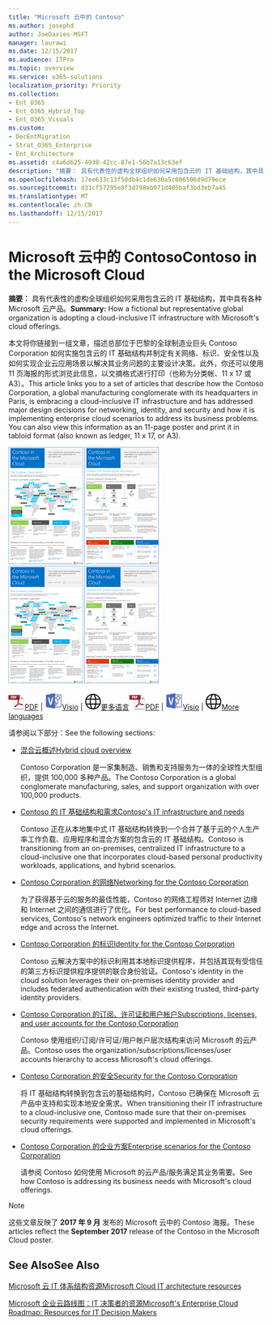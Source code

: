 ```yaml
---
title: "Microsoft 云中的 Contoso"
ms.author: josephd
author: JoeDavies-MSFT
manager: laurawi
ms.date: 12/15/2017
ms.audience: ITPro
ms.topic: overview
ms.service: o365-solutions
localization_priority: Priority
ms.collection:
- Ent_O365
- Ent_O365_Hybrid_Top
- Ent_O365_Visuals
ms.custom:
- DecEntMigration
- Strat_O365_Enterprise
- Ent_Architecture
ms.assetid: c4a6d625-4938-42cc-87e1-56b7a13c63ef
description: "摘要： 具有代表性的虚构全球组织如何采用包含云的 IT 基础结构，其中具有各种 Microsoft 云产品。"
ms.openlocfilehash: 17ee633c13f50db4c1de630a5c006506d9d79ece
ms.sourcegitcommit: d31cf57295e8f3d798ab971d405baf3bd3eb7a45
ms.translationtype: MT
ms.contentlocale: zh-CN
ms.lasthandoff: 12/15/2017
---
```

# <a name="contoso-in-the-microsoft-cloud"></a><span data-ttu-id="746d5-103">Microsoft 云中的 Contoso</span><span class="sxs-lookup"><span data-stu-id="746d5-103">Contoso in the Microsoft Cloud</span></span>

 <span data-ttu-id="746d5-104">**摘要：** 具有代表性的虚构全球组织如何采用包含云的 IT 基础结构，其中具有各种 Microsoft 云产品。</span><span class="sxs-lookup"><span data-stu-id="746d5-104">**Summary:** How a fictional but representative global organization is adopting a cloud-inclusive IT infrastructure with Microsoft's cloud offerings.</span></span>
  
<span data-ttu-id="746d5-p101">本文将你链接到一组文章，描述总部位于巴黎的全球制造业巨头 Contoso Corporation 如何实施包含云的 IT 基础结构并制定有关网络、标识、安全性以及如何实现企业云应用场景以解决其业务问题的主要设计决策。此外，你还可以使用 11 页海报的形式浏览此信息，以文摘格式进行打印（也称为分类帐、11 x 17 或 A3）。</span><span class="sxs-lookup"><span data-stu-id="746d5-p101">This article links you to a set of articles that describe how the Contoso Corporation, a global manufacturing conglomerate with its headquarters in Paris, is embracing a cloud-inclusive IT infrastructure and has addressed major design decisions for networking, identity, and security and how it is implementing enterprise cloud scenarios to address its business problems. You can also view this information as an 11-page poster and print it in tabloid format (also known as ledger, 11 x 17, or A3).</span></span>
  
<span data-ttu-id="746d5-107">[![在 Microsoft 云海报 Contoso 的缩略图图像。](images/Contoso_Poster/Thumbnail.png)](https://www.microsoft.com/download/details.aspx?id=54427)</span><span class="sxs-lookup"><span data-stu-id="746d5-107">[![Thumb image of the Contoso in the Microsoft Cloud poster.](images/Contoso_Poster/Thumbnail.png)](https://www.microsoft.com/download/details.aspx?id=54427)</span></span>
  
<span data-ttu-id="746d5-108">![PDF 文件](images/Common_Images/PDFIcon.png)[PDF](https://go.microsoft.com/fwlink/p/?linkid=842085)  | ![Visio 文件](images/Common_Images/VisioIcon.png)[Visio](https://go.microsoft.com/fwlink/p/?linkid=842086)  | ![参阅包含其他语言版本的页面](images/Common_Images/GlobeIcon.png)[更多语言](https://www.microsoft.com/download/details.aspx?id=54427)</span><span class="sxs-lookup"><span data-stu-id="746d5-108">![PDF file](images/Common_Images/PDFIcon.png)[PDF](https://go.microsoft.com/fwlink/p/?linkid=842085)  | ![Visio file](images/Common_Images/VisioIcon.png)[Visio](https://go.microsoft.com/fwlink/p/?linkid=842086)  | ![See a page with versions in additional languages](images/Common_Images/GlobeIcon.png)[More languages](https://www.microsoft.com/download/details.aspx?id=54427)</span></span>
  
<span data-ttu-id="746d5-109">请参阅以下部分：</span><span class="sxs-lookup"><span data-stu-id="746d5-109">See the following sections:</span></span>
  
- [<span data-ttu-id="746d5-110">混合云概述</span><span class="sxs-lookup"><span data-stu-id="746d5-110">Hybrid cloud overview</span></span>](hybrid-cloud-overview.md)
    
    <span data-ttu-id="746d5-111">Contoso Corporation 是一家集制造、销售和支持服务为一体的全球性大型组织，提供 100,000 多种产品。</span><span class="sxs-lookup"><span data-stu-id="746d5-111">The Contoso Corporation is a global conglomerate manufacturing, sales, and support organization with over 100,000 products.</span></span>
    
- [<span data-ttu-id="746d5-112">Contoso 的 IT 基础结构和需求</span><span class="sxs-lookup"><span data-stu-id="746d5-112">Contoso's IT infrastructure and needs</span></span>](contoso-it-infrastructure-and-needs.md)
    
    <span data-ttu-id="746d5-113">Contoso 正在从本地集中式 IT 基础结构转换到一个合并了基于云的个人生产率工作负载、应用程序和混合方案的包含云的 IT 基础结构。</span><span class="sxs-lookup"><span data-stu-id="746d5-113">Contoso is transitioning from an on-premises, centralized IT infrastructure to a cloud-inclusive one that incorporates cloud-based personal productivity workloads, applications, and hybrid scenarios.</span></span>
    
- [<span data-ttu-id="746d5-114">Contoso Corporation 的网络</span><span class="sxs-lookup"><span data-stu-id="746d5-114">Networking for the Contoso Corporation</span></span>](networking-for-the-contoso-corporation.md)
    
    <span data-ttu-id="746d5-115">为了获得基于云的服务的最佳性能，Contoso 的网络工程师对 Internet 边缘和 Internet 之间的通信进行了优化。</span><span class="sxs-lookup"><span data-stu-id="746d5-115">For best performance to cloud-based services, Contoso's network engineers optimized traffic to their Internet edge and across the Internet.</span></span>
    
- [<span data-ttu-id="746d5-116">Contoso Corporation 的标识</span><span class="sxs-lookup"><span data-stu-id="746d5-116">Identity for the Contoso Corporation</span></span>](identity-for-the-contoso-corporation.md)
    
    <span data-ttu-id="746d5-117">Contoso 云解决方案中的标识利用其本地标识提供程序，并包括其现有受信任的第三方标识提供程序提供的联合身份验证。</span><span class="sxs-lookup"><span data-stu-id="746d5-117">Contoso's identity in the cloud solution leverages their on-premises identity provider and includes federated authentication with their existing trusted, third-party identity providers.</span></span>
    
- [<span data-ttu-id="746d5-118">Contoso Corporation 的订阅、许可证和用户帐户</span><span class="sxs-lookup"><span data-stu-id="746d5-118">Subscriptions, licenses, and user accounts for the Contoso Corporation</span></span>](subscriptions-licenses-and-user-accounts-for-the-contoso-corporation.md)
    
    <span data-ttu-id="746d5-119">Contoso 使用组织/订阅/许可证/用户帐户层次结构来访问 Microsoft 的云产品。</span><span class="sxs-lookup"><span data-stu-id="746d5-119">Contoso uses the organization/subscriptions/licenses/user accounts hierarchy to access Microsoft's cloud offerings.</span></span>
    
- [<span data-ttu-id="746d5-120">Contoso Corporation 的安全</span><span class="sxs-lookup"><span data-stu-id="746d5-120">Security for the Contoso Corporation</span></span>](security-for-the-contoso-corporation.md)
    
    <span data-ttu-id="746d5-121">将 IT 基础结构转换到包含云的基础结构时，Contoso 已确保在 Microsoft 云产品中支持和实现本地安全需求。</span><span class="sxs-lookup"><span data-stu-id="746d5-121">When transitioning their IT infrastructure to a cloud-inclusive one, Contoso made sure that their on-premises security requirements were supported and implemented in Microsoft's cloud offerings.</span></span>
    
- [<span data-ttu-id="746d5-122">Contoso Corporation 的企业方案</span><span class="sxs-lookup"><span data-stu-id="746d5-122">Enterprise scenarios for the Contoso Corporation</span></span>](enterprise-scenarios-for-the-contoso-corporation.md)
    
    <span data-ttu-id="746d5-123">请参阅 Contoso 如何使用 Microsoft 的云产品/服务满足其业务需要。</span><span class="sxs-lookup"><span data-stu-id="746d5-123">See how Contoso is addressing its business needs with Microsoft's cloud offerings.</span></span>
    
> [!NOTE]
> <span data-ttu-id="746d5-124">这些文章反映了 **2017 年 9 月** 发布的 Microsoft 云中的 Contoso 海报。</span><span class="sxs-lookup"><span data-stu-id="746d5-124">These articles reflect the **September 2017** release of the Contoso in the Microsoft Cloud poster.</span></span>
  
## <a name="see-also"></a><span data-ttu-id="746d5-125">See Also</span><span class="sxs-lookup"><span data-stu-id="746d5-125">See Also</span></span>

[<span data-ttu-id="746d5-126">Microsoft 云 IT 体系结构资源</span><span class="sxs-lookup"><span data-stu-id="746d5-126">Microsoft Cloud IT architecture resources</span></span>](microsoft-cloud-it-architecture-resources.md)

[<span data-ttu-id="746d5-127">Microsoft 企业云路线图：IT 决策者的资源</span><span class="sxs-lookup"><span data-stu-id="746d5-127">Microsoft's Enterprise Cloud Roadmap: Resources for IT Decision Makers</span></span>](https://sway.com/FJ2xsyWtkJc2taRD)



